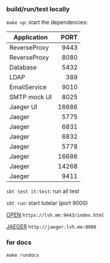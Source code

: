 ### build/run/test locally

`make up`: start the dependencies:

| Application   | PORT  |
| ------------- | -----:|
| ReverseProxy  |  9443 |
| ReverseProxy  |  8080 |
| Database      |  5432 |
| LDAP          |   389 |
| EmailService  |  9010 |
| SMTP mock UI  |  8025 |
| Jaeger UI     | 16686 |
| Jaeger        |  5775 |
| Jaeger        |  6831 |
| Jaeger        |  6832 |
| Jaeger        |  5778 |
| Jaeger        | 16686 |
| Jaeger        | 14268 |
| Jaeger        |  9411 |

`sbt test it:test`: run all test

`sbt run`: start tutelar (port 9000)

[OPEN](https://lvh.me:9443/index.html) `https://lvh.me:9443/index.html`

[JAEGER](http://jaeger.lvh.me:8080) `http://jaeger.lvh.me:8080`

### for docs
```
make rundocs
```
